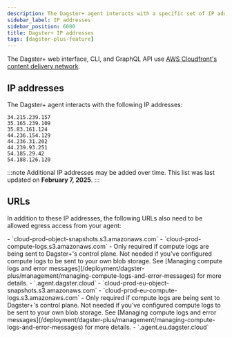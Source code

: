 ```yaml
---
description: The Dagster+ agent interacts with a specific set of IP addresses that you may need to allowlist in your infrastructure.
sidebar_label: IP addresses
sidebar_position: 6000
title: Dagster+ IP addresses
tags: [dagster-plus-feature]
---
```


The Dagster+ web interface, CLI, and GraphQL API use [AWS Cloudfront's content delivery network](https://docs.aws.amazon.com/AmazonCloudFront/latest/DeveloperGuide/LocationsOfEdgeServers.html).

## IP addresses

The Dagster+ agent interacts with the following IP addresses:

```
34.215.239.157
35.165.239.109
35.83.161.124
44.236.154.129
44.236.31.202
44.239.93.251
54.185.29.42
54.188.126.120
```

:::note
Additional IP addresses may be added over time. This list was last updated on **February 7, 2025**.
:::

## URLs

In addition to these IP addresses, the following URLs also need to be allowed egress access from your agent:

<Tabs>
    <TabItem value="us-region" label="US region">
        - `cloud-prod-object-snapshots.s3.amazonaws.com`
        - `cloud-prod-compute-logs.s3.amazonaws.com` - Only required if compute logs are being sent to Dagster+'s control plane. Not needed if you've configured compute logs to be sent to your own blob storage. See [Managing compute logs and error messages](/deployment/dagster-plus/management/managing-compute-logs-and-error-messages) for more details.
        - `<organization-name>.agent.dagster.cloud`
    </TabItem>
    <TabItem value="eu-region" label="EU region">
        - `cloud-prod-eu-object-snapshots.s3.amazonaws.com`
        - `cloud-prod-eu-compute-logs.s3.amazonaws.com` - Only required if compute logs are being sent to Dagster+'s control plane. Not needed if you've configured compute logs to be sent to your own blob storage. See [Managing compute logs and error messages](/deployment/dagster-plus/management/managing-compute-logs-and-error-messages) for more details.
        - `<organization-name>.agent.eu.dagster.cloud`
    </TabItem>
</Tabs>
